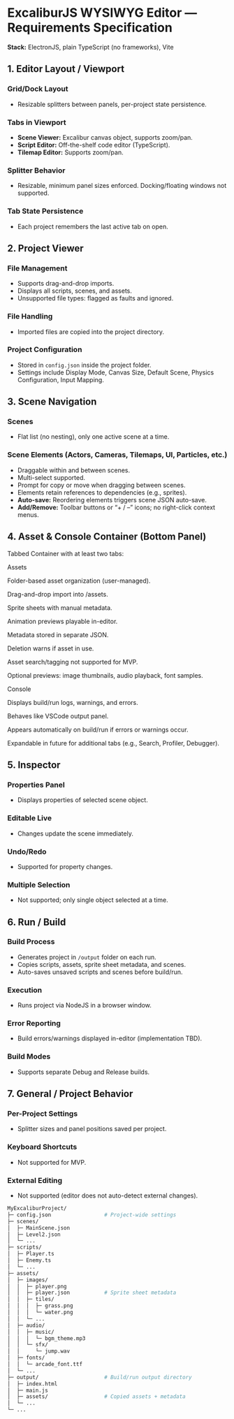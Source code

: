 # ExcaliburJS WYSIWYG Editor — Requirements Specification

**Stack:** ElectronJS, plain TypeScript (no frameworks), Vite

## 1. Editor Layout / Viewport

### Grid/Dock Layout

- Resizable splitters between panels, per-project state persistence.

### Tabs in Viewport

- **Scene Viewer:** Excalibur canvas object, supports zoom/pan.
- **Script Editor:** Off-the-shelf code editor (TypeScript).
- **Tilemap Editor:** Supports zoom/pan.

### Splitter Behavior

- Resizable, minimum panel sizes enforced. Docking/floating windows not supported.

### Tab State Persistence

- Each project remembers the last active tab on open.

## 2. Project Viewer

### File Management

- Supports drag-and-drop imports.
- Displays all scripts, scenes, and assets.
- Unsupported file types: flagged as faults and ignored.

### File Handling

- Imported files are copied into the project directory.

### Project Configuration

- Stored in `config.json` inside the project folder.
- Settings include Display Mode, Canvas Size, Default Scene, Physics Configuration, Input Mapping.

## 3. Scene Navigation

### Scenes

- Flat list (no nesting), only one active scene at a time.

### Scene Elements (Actors, Cameras, Tilemaps, UI, Particles, etc.)

- Draggable within and between scenes.
- Multi-select supported.
- Prompt for copy or move when dragging between scenes.
- Elements retain references to dependencies (e.g., sprites).
- **Auto-save:** Reordering elements triggers scene JSON auto-save.
- **Add/Remove:** Toolbar buttons or “+ / –” icons; no right-click context menus.

## 4. Asset & Console Container (Bottom Panel)

Tabbed Container with at least two tabs:

Assets

Folder-based asset organization (user-managed).

Drag-and-drop import into /assets.

Sprite sheets with manual metadata.

Animation previews playable in-editor.

Metadata stored in separate JSON.

Deletion warns if asset in use.

Asset search/tagging not supported for MVP.

Optional previews: image thumbnails, audio playback, font samples.

Console

Displays build/run logs, warnings, and errors.

Behaves like VSCode output panel.

Appears automatically on build/run if errors or warnings occur.

Expandable in future for additional tabs (e.g., Search, Profiler, Debugger).

## 5. Inspector

### Properties Panel

- Displays properties of selected scene object.

### Editable Live

- Changes update the scene immediately.

### Undo/Redo

- Supported for property changes.

### Multiple Selection

- Not supported; only single object selected at a time.

## 6. Run / Build

### Build Process

- Generates project in `/output` folder on each run.
- Copies scripts, assets, sprite sheet metadata, and scenes.
- Auto-saves unsaved scripts and scenes before build/run.

### Execution

- Runs project via NodeJS in a browser window.

### Error Reporting

- Build errors/warnings displayed in-editor (implementation TBD).

### Build Modes

- Supports separate Debug and Release builds.

## 7. General / Project Behavior

### Per-Project Settings

- Splitter sizes and panel positions saved per project.

### Keyboard Shortcuts

- Not supported for MVP.

### External Editing

- Not supported (editor does not auto-detect external changes).

```bash
MyExcaliburProject/
├─ config.json                 # Project-wide settings
├─ scenes/
│  ├─ MainScene.json
│  ├─ Level2.json
│  └─ ...
├─ scripts/
│  ├─ Player.ts
│  ├─ Enemy.ts
│  └─ ...
├─ assets/
│  ├─ images/
│  │  ├─ player.png
│  │  ├─ player.json           # Sprite sheet metadata
│  │  ├─ tiles/
│  │  │  ├─ grass.png
│  │  │  └─ water.png
│  │  └─ ...
│  ├─ audio/
│  │  ├─ music/
│  │  │  └─ bgm_theme.mp3
│  │  └─ sfx/
│  │     └─ jump.wav
│  ├─ fonts/
│  │  └─ arcade_font.ttf
│  └─ ...
├─ output/                     # Build/run output directory
│  ├─ index.html
│  ├─ main.js
│  ├─ assets/                  # Copied assets + metadata
│  └─ ...
└─ ...

```
